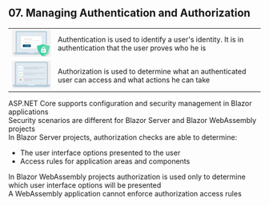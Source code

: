 ## 07. Managing Authentication and Authorization

|||
|-|-|
|![](img/07-a1.jpg)| Authentication is used to identify a user's identity. It is in authentication that the user proves who he is |
|![](img/07-a2.jpg)| Authorization is used to determine what an authenticated user can access and what actions he can take |

ASP.NET Core supports configuration and security management in Blazor applications  
Security scenarios are different for Blazor Server and Blazor WebAssembly projects  
In Blazor Server projects, authorization checks are able to determine:    
- The user interface options presented to the user 
- Access rules for application areas and components

In Blazor WebAssembly projects authorization is used only to determine which user interface options will be presented  
A WebAssembly application cannot enforce authorization access rules
